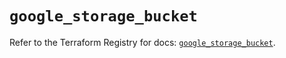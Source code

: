 # `google_storage_bucket`

Refer to the Terraform Registry for docs: [`google_storage_bucket`](https://registry.terraform.io/providers/hashicorp/google/4.85.0/docs/resources/storage_bucket).

